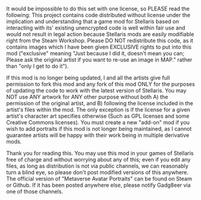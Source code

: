 It would be impossible to do this set with one license, so PLEASE read the following:
This project contains code distributed without license under the implication and understanding that a game mod for Stellaris based on interacting with its' existing unencrypted code is well within fair use and would not result in legal action because Stellaris mods are easily modifiable right from the Steam Workshop.
Please DO NOT redistribute this code, as it contains images which I have been given EXCLUSIVE rights to put into this mod ("exclusive" meaning "Just because I did it, doesn't mean you can; Please ask the original artist if you want to re-use an image in MAP." rather than "only I get to do it").

If this mod is no longer being updated, I and all the artists give full permission to fork this mod and any fork of this mod ONLY for the purposes of updating the code to work with the latest version of Stellaris. You may NOT use ANY artwork for ANY other purpose without both A) the permission of the original artist, and B) following the license included in the artist's files within the mod. The only exception is if the license for a given artist's character art specifies otherwise (Such as GPL licenses and some Creative Commons licenses). You must create a new "add-on" mod if you wish to add portraits if this mod is not longer being maintained, as I cannot guarantee artists will be happy with their work being in multiple derivative mods.

Thank you for reading this. You may use this mod in your games of Stellaris free of charge and without worrying about any of this; even if you edit any files, as long as distribution is not via public channels, we can reasonably turn a blind eye, so please don't post modified versions of this anywhere.
The official version of "Metaverse Avatar Portraits" can be found on Steam or Github. If it has been posted anywhere else, please notify Gadg8eer via one of those channels.
